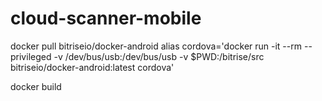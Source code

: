 # cloud-scanner-mobile

docker pull bitriseio/docker-android
alias cordova='docker run -it --rm --privileged -v /dev/bus/usb:/dev/bus/usb -v $PWD:/bitrise/src bitriseio/docker-android:latest cordova'

docker build